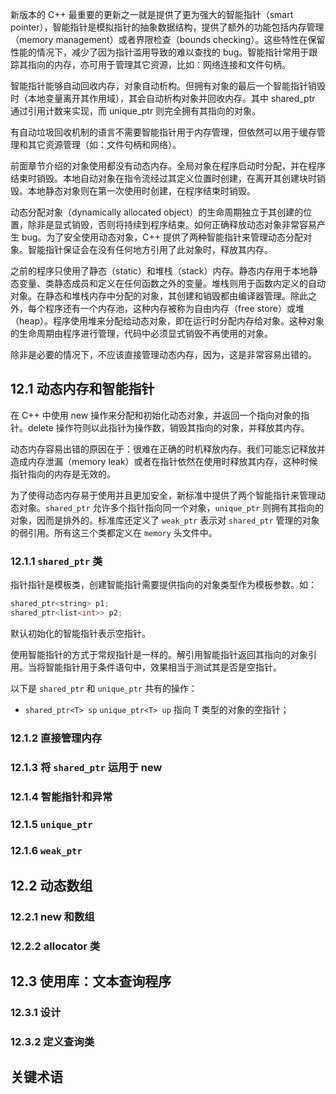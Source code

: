 新版本的 C++ 最重要的更新之一就是提供了更为强大的智能指针（smart pointer），智能指针是模拟指针的抽象数据结构，提供了额外的功能包括内存管理（memory management）或者界限检查（bounds checking）。这些特性在保留性能的情况下，减少了因为指针滥用导致的难以查找的 bug。智能指针常用于跟踪其指向的内存，亦可用于管理其它资源，比如：网络连接和文件句柄。

智能指针能够自动回收内存，对象自动析构。但拥有对象的最后一个智能指针销毁时（本地变量离开其作用域），其会自动析构对象并回收内存。其中 shared_ptr 通过引用计数来实现，而 unique_ptr 则完全拥有其指向的对象。

有自动垃圾回收机制的语言不需要智能指针用于内存管理，但依然可以用于缓存管理和其它资源管理（如：文件句柄和网络）。

前面章节介绍的对象使用都没有动态内存。全局对象在程序启动时分配，并在程序结束时销毁。本地自动对象在指令流经过其定义位置时创建，在离开其创建块时销毁。本地静态对象则在第一次使用时创建，在程序结束时销毁。

动态分配对象（dynamically allocated object）的生命周期独立于其创建的位置，除非是显式销毁，否则将持续到程序结束。如何正确释放动态对象非常容易产生 bug。为了安全使用动态对象，C++ 提供了两种智能指针来管理动态分配对象。智能指针保证会在没有任何地方引用了此对象时，释放其内存。

之前的程序只使用了静态（static）和堆栈（stack）内存。静态内存用于本地静态变量、类静态成员和定义在任何函数之外的变量。堆栈则用于函数内定义的自动对象。在静态和堆栈内存中分配的对象，其创建和销毁都由编译器管理。除此之外，每个程序还有一个内存池，这种内存被称为自由内存（free store）或堆（heap）。程序使用堆来分配给动态对象，即在运行时分配内存给对象。这种对象的生命周期由程序进行管理，代码中必须显式销毁不再使用的对象。

除非是必要的情况下，不应该直接管理动态内存，因为，这是非常容易出错的。

## 12.1 动态内存和智能指针

在 C++ 中使用 new 操作来分配和初始化动态对象，并返回一个指向对象的指针。delete 操作符则以此指针为操作数，销毁其指向的对象，并释放其内存。

动态内存容易出错的原因在于：很难在正确的时机释放内存。我们可能忘记释放并造成内存泄漏（memory leak）或者在指针依然在使用时释放其内存，这种时候指针指向的内存是无效的。

为了使得动态内存易于使用并且更加安全，新标准中提供了两个智能指针来管理动态对象。`shared_ptr` 允许多个指针指向同一个对象，`unique_ptr` 则拥有其指向的对象，因而是排外的。标准库还定义了 `weak_ptr` 表示对 `shared_ptr` 管理的对象的弱引用。所有这三个类都定义在 `memory` 头文件中。

### 12.1.1 `shared_ptr` 类

指针指针是模板类，创建智能指针需要提供指向的对象类型作为模板参数。如：
````cpp
shared_ptr<string> p1;
shared_ptr<list<int>> p2;
````
默认初始化的智能指针表示空指针。

使用智能指针的方式于常规指针是一样的。解引用智能指针返回其指向的对象引用。当将智能指针用于条件语句中，效果相当于测试其是否是空指针。

以下是 `shared_ptr` 和 `unique_ptr` 共有的操作：

- `shared_ptr<T> sp` `unique_ptr<T> up` 指向 T 类型的对象的空指针；

### 12.1.2 直接管理内存
### 12.1.3 将 `shared_ptr` 运用于 new
### 12.1.4 智能指针和异常
### 12.1.5 `unique_ptr`
### 12.1.6 `weak_ptr`
## 12.2 动态数组
### 12.2.1 new 和数组
### 12.2.2 allocator 类
## 12.3 使用库：文本查询程序
### 12.3.1 设计
### 12.3.2 定义查询类
## 关键术语
